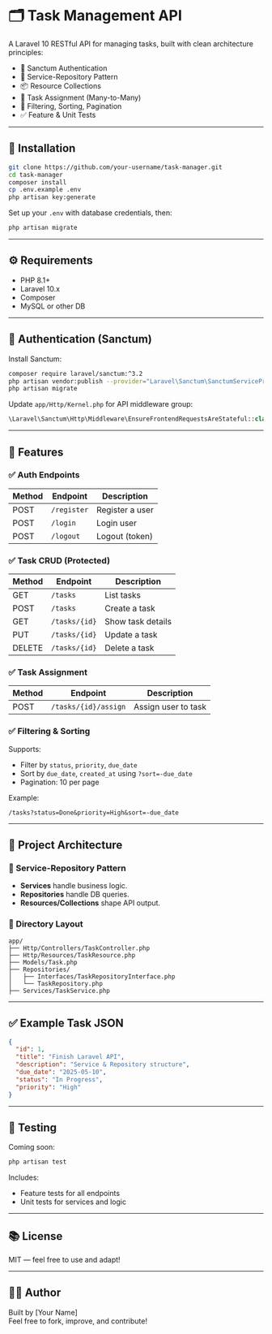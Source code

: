 
# 🗂️ Task Management API

A Laravel 10 RESTful API for managing tasks, built with clean architecture principles:  
- 🔐 Sanctum Authentication  
- 🧠 Service-Repository Pattern  
- 📦 Resource Collections  
- 👥 Task Assignment (Many-to-Many)  
- 📄 Filtering, Sorting, Pagination  
- ✅ Feature & Unit Tests  

---

## 🚀 Installation

```bash
git clone https://github.com/your-username/task-manager.git
cd task-manager
composer install
cp .env.example .env
php artisan key:generate
```

Set up your `.env` with database credentials, then:

```bash
php artisan migrate
```

---

## ⚙️ Requirements

- PHP 8.1+
- Laravel 10.x
- Composer
- MySQL or other DB

---

## 🔐 Authentication (Sanctum)

Install Sanctum:

```bash
composer require laravel/sanctum:^3.2
php artisan vendor:publish --provider="Laravel\Sanctum\SanctumServiceProvider"
php artisan migrate
```

Update `app/Http/Kernel.php` for API middleware group:

```php
\Laravel\Sanctum\Http\Middleware\EnsureFrontendRequestsAreStateful::class,
```

---

## 📌 Features

### ✅ Auth Endpoints

| Method | Endpoint     | Description        |
|--------|--------------|--------------------|
| POST   | `/register`  | Register a user    |
| POST   | `/login`     | Login user         |
| POST   | `/logout`    | Logout (token)     |

### ✅ Task CRUD (Protected)

| Method | Endpoint        | Description         |
|--------|------------------|---------------------|
| GET    | `/tasks`         | List tasks          |
| POST   | `/tasks`         | Create a task       |
| GET    | `/tasks/{id}`    | Show task details   |
| PUT    | `/tasks/{id}`    | Update a task       |
| DELETE | `/tasks/{id}`    | Delete a task       |

### ✅ Task Assignment

| Method | Endpoint                | Description                   |
|--------|--------------------------|-------------------------------|
| POST   | `/tasks/{id}/assign`     | Assign user to task           |

### ✅ Filtering & Sorting

Supports:
- Filter by `status`, `priority`, `due_date`
- Sort by `due_date`, `created_at` using `?sort=-due_date`
- Pagination: 10 per page

Example:
```
/tasks?status=Done&priority=High&sort=-due_date
```

---

## 🧠 Project Architecture

### 🧱 Service-Repository Pattern

- **Services** handle business logic.
- **Repositories** handle DB queries.
- **Resources/Collections** shape API output.

### 📁 Directory Layout

```
app/
├── Http/Controllers/TaskController.php
├── Http/Resources/TaskResource.php
├── Models/Task.php
├── Repositories/
│   ├── Interfaces/TaskRepositoryInterface.php
│   └── TaskRepository.php
├── Services/TaskService.php
```

---

## ✅ Example Task JSON

```json
{
  "id": 1,
  "title": "Finish Laravel API",
  "description": "Service & Repository structure",
  "due_date": "2025-05-10",
  "status": "In Progress",
  "priority": "High"
}
```

---

## 🧪 Testing

Coming soon:

```bash
php artisan test
```

Includes:
- Feature tests for all endpoints
- Unit tests for services and logic

---

## 📚 License

MIT — feel free to use and adapt!

---

## 🧑‍💻 Author

Built by [Your Name]  
Feel free to fork, improve, and contribute!

